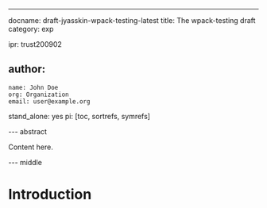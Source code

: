 ---
docname: draft-jyasskin-wpack-testing-latest
title: The wpack-testing draft
category: exp

ipr: trust200902

author:
  -
    name: John Doe
    org: Organization
    email: user@example.org

stand_alone: yes
pi: [toc, sortrefs, symrefs]

--- abstract

Content here.

--- middle

# Introduction
